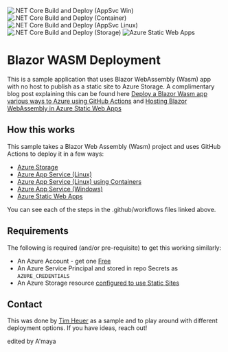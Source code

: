 ![.NET Core Build and Deploy (AppSvc Win)](https://github.com/timheuer/blazor-deploy-sample/workflows/.NET%20Core%20Build%20and%20Deploy%20(AppSvc%20Win)/badge.svg) ![.NET Core Build and Deploy (Container)](https://github.com/timheuer/blazor-deploy-sample/workflows/.NET%20Core%20Build%20and%20Deploy%20(Container)/badge.svg) ![.NET Core Build and Deploy (AppSvc Linux)](https://github.com/timheuer/blazor-deploy-sample/workflows/.NET%20Core%20Build%20and%20Deploy%20(AppSvc%20Linux)/badge.svg) ![.NET Core Build and Deploy (Storage)](https://github.com/timheuer/blazor-deploy-sample/workflows/.NET%20Core%20Build%20and%20Deploy%20(Storage)/badge.svg) ![Azure Static Web Apps](https://github.com/timheuer/blazor-deploy-sample/workflows/Azure%20Static%20Web%20Apps%20CI/CD/badge.svg)

# Blazor WASM Deployment
This is a sample application that uses Blazor WebAssembly (Wasm) app with no host to publish as a static site to Azure Storage.  A complimentary blog post explaining this can be found here [Deploy a Blazor Wasm app various ways to Azure using GitHub Actions](https://timheuer.com/blog/deploy-blazor-webassembly-applications-on-azure-using-github-actions-wasm) and [Hosting Blazor WebAssembly in Azure Static Web Apps](https://timheuer.com/blog/hosting-blazor-in-azure-static-web-apps)

## How this works
This sample takes a Blazor Web Assembly (Wasm) project and uses GitHub Actions to deploy it in a few ways:

- [Azure Storage](.github/workflows/azure-storage-deploy.yml)
- [Azure App Service (Linux)](.github/workflows/azure-app-svc-linux-deploy.yml)
- [Azure App Service (Linux) using Containers](.github/workflows/azure-app-svc-linux-container.yml)
- [Azure App Service (Windows)](.github/workflows/azure-app-svc-windows-deploy.yml)
- [Azure Static Web Apps](.github/workflows/azure-static-web-apps-victorious-stone-0284aec1e.yml)

You can see each of the steps in the .github/workflows files linked above.

## Requirements
The following is required (and/or pre-requisite) to get this working similarly:

- An Azure Account - get one [Free](https://azure.com/free)
- An Azure Service Principal and stored in repo Secrets as ```AZURE_CREDENTIALS```
- An Azure Storage resource [configured to use Static Sites](https://docs.microsoft.com/en-us/azure/storage/blobs/storage-blob-static-website)

## Contact
This was done by [Tim Heuer](https://twitter.com/timheuer) as a sample and to play around with different deployment options.  If you have ideas, reach out!

edited by A'maya

